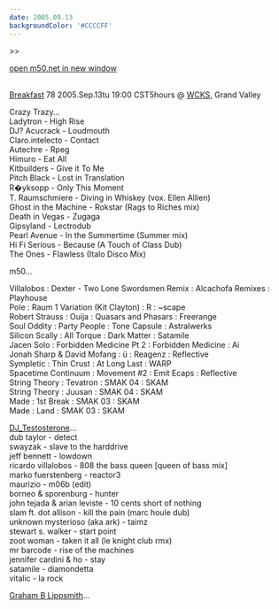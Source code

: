 ```yaml
---
date: 2005.09.13
backgroundColor: '#CCCCFF'
---
```


\>>

[open m50.net in new window](http://m50.net/)

[  
Breakfast](http://breakfast.wcks.org/) 78 2005.Sep.13tu 19:00 CST5hours @ [WCKS](http://www.rodan.ws/), Grand Valley

Crazy Trazy...  
Ladytron - High Rise  
DJ? Acucrack - Loudmouth  
Claro.intelecto - Contact  
Autechre - Rpeg  
Himuro - Eat All  
Kitbuilders - Give it To Me  
Pitch Black - Lost in Translation  
R�yksopp - Only This Moment  
T. Raumschmiere - Diving in Whiskey (vox. Ellen Allien)  
Ghost in the Machine - Rokstar (Rags to Riches mix)  
Death in Vegas - Zugaga  
Gipsyland - Lectrodub  
Pearl Avenue - In the Summertime (Summer mix)  
Hi Fi Serious - Because (A Touch of Class Dub)  
The Ones - Flawless (Italo Disco Mix)  

m50...  

Villalobos : Dexter - Two Lone Swordsmen Remix : Alcachofa Remixes : Playhouse  
Pole : Raum 1 Variation (Kit Clayton) : R : ~scape  
Robert Strauss : Ouija : Quasars and Phasars : Freerange  
Soul Oddity : Party People : Tone Capsule : Astralwerks  
Silicon Scally : All Torque : Dark Matter : Satamile  
Jacen Solo : Forbidden Medicine Pt 2 : Forbidden Medicine : Ai  
Jonah Sharp & David Mofang : ü : Reagenz : Reflective  
Sympletic : Thin Crust : At Long Last : WARP  
Spacetime Continuum : Movement #2 : Emit Ecaps : Reflective  
String Theory : Tevatron : SMAK 04 : SKAM  
String Theory : Juusan : SMAK 04 : SKAM  
Made : 1st Break : SMAK 03 : SKAM  
Made : Land : SMAK 03 : SKAM  

[DJ\_Testosterone](http://www.elleinad.ca/)...  
dub taylor - detect  
swayzak - slave to the harddrive  
jeff bennett - lowdown  
ricardo villalobos - 808 the bass queen \[queen of bass mix\]  
marko fuerstenberg - reactor3  
maurizio - m06b (edit)  
borneo & sporenburg - hunter  
john tejada & arian leviste - 10 cents short of nothing  
slam ft. dot allison - kill the pain (marc houle dub)  
unknown mysterioso (aka ark) - taimz  
stewart s. walker - start point  
zoot woman - taken it all (le knight club rmx)  
mr barcode - rise of the machines  
jennifer cardini & ho - stay  
satamile - diamondetta  
vitalic - la rock  

[Graham B Lippsmith](http://www.noomenon.com/)...
